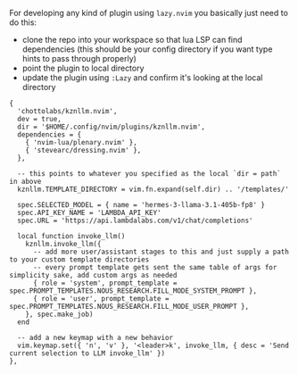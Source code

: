 For developing any kind of plugin using `lazy.nvim` you basically just need to do this:
- clone the repo into your workspace so that lua LSP can find dependencies (this should be your config directory if you want type hints to pass through properly)
- point the plugin to local directory
- update the plugin using `:Lazy` and confirm it's looking at the local directory

```
{
  'chottolabs/kznllm.nvim',
  dev = true,
  dir = '$HOME/.config/nvim/plugins/kznllm.nvim',
  dependencies = {
    { 'nvim-lua/plenary.nvim' },
    { 'stevearc/dressing.nvim' },
  },
  
  -- this points to whatever you specified as the local `dir = path` in above
  kznllm.TEMPLATE_DIRECTORY = vim.fn.expand(self.dir) .. '/templates/'

  spec.SELECTED_MODEL = { name = 'hermes-3-llama-3.1-405b-fp8' }
  spec.API_KEY_NAME = 'LAMBDA_API_KEY'
  spec.URL = 'https://api.lambdalabs.com/v1/chat/completions'

  local function invoke_llm()
    kznllm.invoke_llm({
      -- add more user/assistant stages to this and just supply a path to your custom template directories
      -- every prompt template gets sent the same table of args for simplicity sake, add custom args as needed
      { role = 'system', prompt_template = spec.PROMPT_TEMPLATES.NOUS_RESEARCH.FILL_MODE_SYSTEM_PROMPT },
      { role = 'user', prompt_template = spec.PROMPT_TEMPLATES.NOUS_RESEARCH.FILL_MODE_USER_PROMPT },
    }, spec.make_job)
  end

  -- add a new keymap with a new behavior
  vim.keymap.set({ 'n', 'v' }, '<leader>k', invoke_llm, { desc = 'Send current selection to LLM invoke_llm' })
},
```
